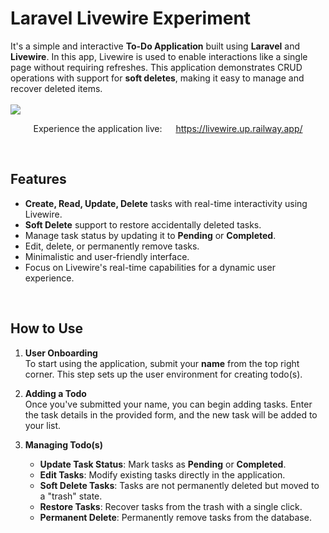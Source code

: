 # Laravel Livewire Experiment

It's a simple and interactive **To-Do Application** built using **Laravel** and **Livewire**. In this app, Livewire is used to enable interactions like a single page without requiring refreshes. This application demonstrates CRUD operations with support for **soft deletes**, making it easy to manage and recover deleted items.
<br><br>
<img src="https://github.com/user-attachments/assets/681ee7f6-7aa4-465f-84fb-de89668e6ff5" />

<p align="center">Experience the application live: <img src="https://user-images.githubusercontent.com/34242279/198895174-067df900-8463-4455-9b1f-13a9b7e9ae6e.svg" height="14" width="14"/> <a href="https://livewire.up.railway.app/" target="_blank">https://livewire.up.railway.app/</a></p>

<br>

## Features

- **Create, Read, Update, Delete** tasks with real-time interactivity using Livewire.
- **Soft Delete** support to restore accidentally deleted tasks.
- Manage task status by updating it to **Pending** or **Completed**.
- Edit, delete, or permanently remove tasks.
- Minimalistic and user-friendly interface.
- Focus on Livewire's real-time capabilities for a dynamic user experience.

<br>

## How to Use

1. **User Onboarding**  
   To start using the application, submit your **name** from the top right corner. This step sets up the user environment for creating todo(s).

2. **Adding a Todo**  
   Once you've submitted your name, you can begin adding tasks. Enter the task details in the provided form, and the new task will be added to your list.

3. **Managing Todo(s)**
    - **Update Task Status**: Mark tasks as **Pending** or **Completed**.
    - **Edit Tasks**: Modify existing tasks directly in the application.
    - **Soft Delete Tasks**: Tasks are not permanently deleted but moved to a "trash" state.
    - **Restore Tasks**: Recover tasks from the trash with a single click.
    - **Permanent Delete**: Permanently remove tasks from the database.
